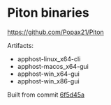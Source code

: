 # Piton binaries

https://github.com/Popax21/Piton

Artifacts:
- apphost-linux_x64-cli
- apphost-macos_x64-gui
- apphost-win_x64-gui
- apphost-win_x86-gui

Built from commit [6f5d45a](https://github.com/Popax21/Piton/commit/6f5d45aa03ddc66f6907740c2eb90eb0c5975504)
